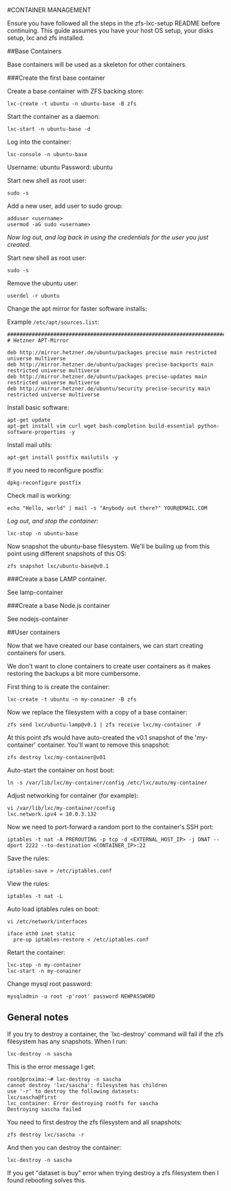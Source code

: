 #CONTAINER MANAGEMENT

Ensure you have followed all the steps in the zfs-lxc-setup README before continuing. This guide assumes you have your host OS setup, your disks setup, lxc and zfs installed.

##Base Containers

Base containers will be used as a skeleton for other containers.

###Create the first base container

Create a base container with ZFS backing store:

```
lxc-create -t ubuntu -n ubuntu-base -B zfs
```

Start the container as a daemon:

```
lxc-start -n ubuntu-base -d
```

Log into the container:

```
lxc-console -n ubuntu-base
```

Username: ubuntu
Password: ubuntu

Start new shell as root user:

```
sudo -s
```

Add a new user, add user to sudo group:

```
adduser <username>
usermod -aG sudo <username>
```

*Now log out, and log back in using the credentials for the user you just created.*

Start new shell as root user:

```
sudo -s
```

Remove the ubuntu user:

```
userdel -r ubuntu
```

Change the apt mirror for faster software installs:


Example `/etc/apt/sources.list`:

```
#######################################################################################
# Hetzner APT-Mirror

deb http://mirror.hetzner.de/ubuntu/packages precise main restricted universe multiverse
deb http://mirror.hetzner.de/ubuntu/packages precise-backports main restricted universe multiverse
deb http://mirror.hetzner.de/ubuntu/packages precise-updates main restricted universe multiverse
deb http://mirror.hetzner.de/ubuntu/security precise-security main restricted universe multiverse
```

Install basic software:

```
apt-get update  
apt-get install vim curl wget bash-completion build-essential python-software-properties -y
```

Install mail utils:

```
apt-get install postfix mailutils -y
```

If you need to reconfigure postfix:

```
dpkg-reconfigure postfix
```

Check mail is working:

```
echo "Hello, world" | mail -s "Anybody out there?" YOUR@EMAIL.COM
```

*Log out, and stop the container:*

```
lxc-stop -n ubuntu-base
```

Now snapshot the ubuntu-base filesystem. We'll be builing up from this point using different snapshots of this OS:

```
zfs snapshot lxc/ubuntu-base@v0.1
```

###Create a base LAMP container.

See lamp-container

###Create a base Node.js container

See nodejs-container

##User containers

Now that we have created our base containers, we can start creating containers for users. 

We don't want to clone containers to create user containers as it makes restoring the backups a bit more cumbersome.

First thing to is create the container:

```
lxc-create -t ubuntu -n my-conainer -B zfs
```

Now we replace the filesystem with a copy of a base container:


```
zfs send lxc/ubuntu-lamp@v0.1 | zfs receive lxc/my-container -F
```

At this point zfs would have auto-created the v0.1 snapshot of the 'my-container' container. You'll want to remove this snapshot:

```
zfs destroy lxc/my-container@v01
```

Auto-start the container on host boot:

```
ln -s /var/lib/lxc/my-container/config /etc/lxc/auto/my-container
```

Adjust networking for container (for example):

```
vi /var/lib/lxc/my-container/config
lxc.network.ipv4 = 10.0.3.132
```

Now we need to port-forward a random port to the container's SSH port:

```
iptables -t nat -A PREROUTING -p tcp -d <EXTERNAL_HOST_IP> -j DNAT --dport 2222 --to-destination <CONTAINER_IP>:22
```

Save the rules:

```
iptables-save > /etc/iptables.conf
```

View the rules:

```
iptables -t nat -L
```

Auto load iptables rules on boot:

```
vi /etc/network/interfaces
```

```
iface eth0 inet static
  pre-up iptables-restore < /etc/iptables.conf
```

Retart the container:

```
lxc-stop -n my-container
lxc-start -n my-conainer
```

Change mysql root password:

```
mysqladmin -u root -p'root' password NEWPASSWORD
```

## General notes

If you try to destroy a container, the `lxc-destroy' command will fail if the zfs filesystem has any snapshots. When I run:

```
lxc-destroy -n sascha
```

This is the error message I get:


```
root@proxima:~# lxc-destroy -n sascha
cannot destroy 'lxc/sascha': filesystem has children
use '-r' to destroy the following datasets:
lxc/sascha@first
lxc_container: Error destroying rootfs for sascha
Destroying sascha failed
```

You need to first destroy the zfs filesystem and all snapshots:

```
zfs destroy lxc/sascha -r
```

And then you can destroy the container:

```
lxc-destroy -n sascha
```

If you get "dataset is buy" error when trying destroy a zfs filesystem then I found rebooting solves this.
